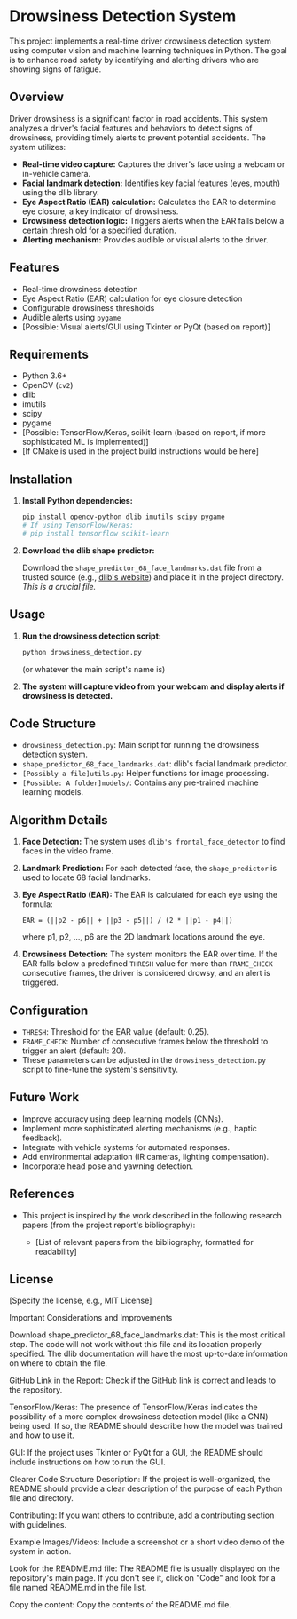 # Drowsiness Detection System

This project implements a real-time driver drowsiness detection system using computer vision and machine learning techniques in Python.  The goal is to enhance road safety by identifying and alerting drivers who are showing signs of fatigue.

## Overview

Driver drowsiness is a significant factor in road accidents. This system analyzes a driver's facial features and behaviors to detect signs of drowsiness, providing timely alerts to prevent potential accidents.  The system utilizes:

*   **Real-time video capture:** Captures the driver's face using a webcam or in-vehicle camera.
*   **Facial landmark detection:** Identifies key facial features (eyes, mouth) using the dlib library.
*   **Eye Aspect Ratio (EAR) calculation:**  Calculates the EAR to determine eye closure, a key indicator of drowsiness.
*   **Drowsiness detection logic:**  Triggers alerts when the EAR falls below a certain thresh old for a specified duration.
*   **Alerting mechanism:** Provides audible or visual alerts to the driver.

## Features

*   Real-time drowsiness detection
*   Eye Aspect Ratio (EAR) calculation for eye closure detection
*   Configurable drowsiness thresholds
*   Audible alerts using `pygame`
*   [Possible:  Visual alerts/GUI using Tkinter or PyQt (based on report)]

## Requirements

*   Python 3.6+
*   OpenCV (`cv2`)
*   dlib
*   imutils
*   scipy
*   pygame
*   [Possible: TensorFlow/Keras, scikit-learn (based on report, if more sophisticated ML is implemented)]
*   [If CMake is used in the project build instructions would be here]

## Installation

1.  **Install Python dependencies:**

    ```bash
    pip install opencv-python dlib imutils scipy pygame
    # If using TensorFlow/Keras:
    # pip install tensorflow scikit-learn
    ```

2.  **Download the dlib shape predictor:**

    Download the `shape_predictor_68_face_landmarks.dat` file from a trusted source (e.g., [dlib's website](http://dlib.net/files/shape_predictor_68_face_landmarks.dat.bz2)) and place it in the project directory.  *This is a crucial file.*

## Usage

1.  **Run the drowsiness detection script:**

    ```bash
    python drowsiness_detection.py
    ```

    (or whatever the main script's name is)

2.  **The system will capture video from your webcam and display alerts if drowsiness is detected.**

## Code Structure

*   `drowsiness_detection.py`:  Main script for running the drowsiness detection system.
*   `shape_predictor_68_face_landmarks.dat`:  dlib's facial landmark predictor.
*   `[Possibly a file]utils.py`:  Helper functions for image processing.
*   `[Possible: A folder]models/`: Contains any pre-trained machine learning models.

## Algorithm Details

1.  **Face Detection:**  The system uses `dlib's frontal_face_detector` to find faces in the video frame.
2.  **Landmark Prediction:**  For each detected face, the `shape_predictor` is used to locate 68 facial landmarks.
3.  **Eye Aspect Ratio (EAR):** The EAR is calculated for each eye using the formula:

    ```
    EAR = (||p2 - p6|| + ||p3 - p5||) / (2 * ||p1 - p4||)
    ```

    where p1, p2, ..., p6 are the 2D landmark locations around the eye.
4.  **Drowsiness Detection:** The system monitors the EAR over time. If the EAR falls below a predefined `THRESH` value for more than `FRAME_CHECK` consecutive frames, the driver is considered drowsy, and an alert is triggered.

## Configuration

*   `THRESH`:  Threshold for the EAR value (default: 0.25).
*   `FRAME_CHECK`:  Number of consecutive frames below the threshold to trigger an alert (default: 20).
*   These parameters can be adjusted in the `drowsiness_detection.py` script to fine-tune the system's sensitivity.

## Future Work

*   Improve accuracy using deep learning models (CNNs).
*   Implement more sophisticated alerting mechanisms (e.g., haptic feedback).
*   Integrate with vehicle systems for automated responses.
*   Add environmental adaptation (IR cameras, lighting compensation).
*   Incorporate head pose and yawning detection.

## References

*   This project is inspired by the work described in the following research papers (from the project report's bibliography):

    *   [List of relevant papers from the bibliography, formatted for readability]

## License

[Specify the license, e.g., MIT License]


Important Considerations and Improvements

Download shape_predictor_68_face_landmarks.dat: This is the most critical step. The code will not work without this file and its location properly specified. The dlib documentation will have the most up-to-date information on where to obtain the file.

GitHub Link in the Report: Check if the GitHub link is correct and leads to the repository.

TensorFlow/Keras: The presence of TensorFlow/Keras indicates the possibility of a more complex drowsiness detection model (like a CNN) being used. If so, the README should describe how the model was trained and how to use it.

GUI: If the project uses Tkinter or PyQt for a GUI, the README should include instructions on how to run the GUI.

Clearer Code Structure Description: If the project is well-organized, the README should provide a clear description of the purpose of each Python file and directory.

Contributing: If you want others to contribute, add a contributing section with guidelines.

Example Images/Videos: Include a screenshot or a short video demo of the system in action.

Look for the README.md file: The README file is usually displayed on the repository's main page. If you don't see it, click on "Code" and look for a file named README.md in the file list.

Copy the content: Copy the contents of the README.md file.
